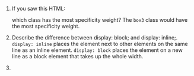 1. If you saw this HTML: <div class="box box1 box2 box3"></div> which class has the most specificity weight?
   The `box3` class would have the most specificity weight.

2. Describe the difference between display: block; and display: inline;.
   `display: inline` places the element next to other elements on the same line as an inline element.
   `display: block` places the element on a new line as a block element that takes up the whole width.

3. 